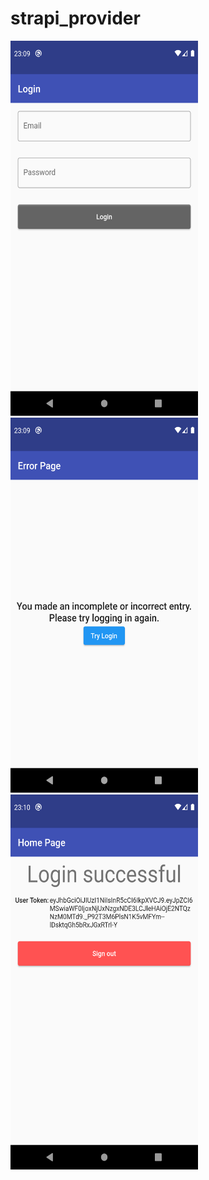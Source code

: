 # strapi_provider

<p float="left">
 <img src="https://github.com/mertcankiyak/strapi_provider/blob/main/Screenshot_1651781380.png" width="300" height="600" />
<img src="https://github.com/mertcankiyak/strapi_provider/blob/main/Screenshot_1651781394.png" width="300" height="600" />
<img src="https://github.com/mertcankiyak/strapi_provider/blob/main/Screenshot_1651781420.png" width="300" height="600" />
</p>
